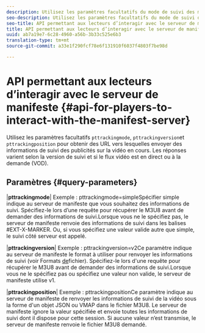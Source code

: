 ```yaml
---
description: Utilisez les paramètres facultatifs du mode de suivi des modifications, de la version de suivi des modifications et de la position de suivi des modifications  pour obtenir des URL vers lesquelles envoyer des informations de suivi des publicités sur la vidéo en cours. Les réponses varient selon la version de suivi et si le flux vidéo est en direct ou à la demande (VOD).
seo-description: Utilisez les paramètres facultatifs du mode de suivi des modifications, de la version de suivi des modifications et de la position de suivi des modifications  pour obtenir des URL vers lesquelles envoyer des informations de suivi des publicités sur la vidéo en cours. Les réponses varient selon la version de suivi et si le flux vidéo est en direct ou à la demande (VOD).
seo-title: API permettant aux lecteurs d’interagir avec le serveur de manifeste
title: API permettant aux lecteurs d’interagir avec le serveur de manifeste
uuid: ab7a19e7-6c28-4960-a56b-3b33c525e6b3
translation-type: tm+mt
source-git-commit: a33e1f290fcf78e6f131910f6037f4803f7be98d

---
```



# API permettant aux lecteurs d’interagir avec le serveur de manifeste {#api-for-players-to-interact-with-the-manifest-server}

Utilisez les paramètres facultatifs `pttrackingmode`, `pttrackingversion`et `pttrackingposition` pour obtenir des URL vers lesquelles envoyer des informations de suivi des publicités sur la vidéo en cours. Les réponses varient selon la version de suivi et si le flux vidéo est en direct ou à la demande (VOD).

## Paramètres {#query-parameters}

|**pttrackingmode**|
Exemple : pttrackingmode=simpleSpécifier simple indique au serveur de manifeste que vous souhaitez des informations de suivi.
Spécifiez-le lors d’une requête pour récupérer le M3U8 avant de demander des informations de suivi.Lorsque vous ne le spécifiez pas, le serveur de manifeste renvoie des informations de suivi dans les balises #EXT-X-MARKER.
Ou, si vous spécifiez une valeur valide autre que simple, le suivi côté serveur est appelé.

|**pttrackingversion**|
Exemple : pttrackingversion=v2Ce paramètre indique au serveur de manifeste le format à utiliser pour renvoyer les informations de suivi (voir Formats [de](../../msapi-topics/ms-list-file-formats/ms-api-file-formats.md)fichier).
Spécifiez-le lors d&#39;une requête pour récupérer le M3U8 avant de demander des informations de suivi.Lorsque vous ne le spécifiez pas ou spécifiez une valeur non valide, le serveur de manifeste utilise v1.

|**pttrackingposition**|
Exemple : pttrackingpositionCe paramètre indique au serveur de manifeste de renvoyer les informations de suivi de la vidéo sous la forme d&#39;un objet JSON ou VMAP dans le fichier M3U8. Le serveur de manifeste ignore la valeur spécifiée et envoie toutes les informations de suivi dont il dispose pour cette session. Si aucune valeur n’est transmise, le serveur de manifeste renvoie le fichier M3U8 demandé.
